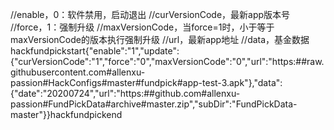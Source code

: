//enable，0：软件禁用，启动退出
//curVersionCode，最新app版本号
//force，1：强制升级
//maxVersionCode，当force=1时，小于等于maxVersionCode的版本执行强制升级
//url，最新app地址
//data，基金数据
hackfundpickstart{"enable":"1","update":{"curVersionCode":"1","force":"0","maxVersionCode":"0","url":"https:##raw.githubusercontent.com#allenxu-passion#HackConfigs#master#fundpick#app-test-3.apk"},"data":{"date":"20200724","url":"https:##github.com#allenxu-passion#FundPickData#archive#master.zip","subDir":"FundPickData-master"}}hackfundpickend
